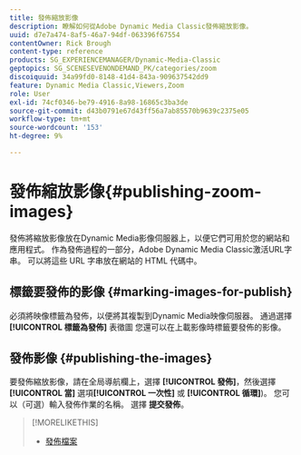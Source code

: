 ```yaml
---
title: 發佈縮放影像
description: 瞭解如何從Adobe Dynamic Media Classic發佈縮放影像。
uuid: d7e7a474-8af5-46a7-94df-063396f67554
contentOwner: Rick Brough
content-type: reference
products: SG_EXPERIENCEMANAGER/Dynamic-Media-Classic
geptopics: SG_SCENESEVENONDEMAND_PK/categories/zoom
discoiquuid: 34a99fd0-8148-41d4-843a-909637542dd9
feature: Dynamic Media Classic,Viewers,Zoom
role: User
exl-id: 74cf0346-be79-4916-8a98-16865c3ba3de
source-git-commit: d43b0791e67d43ff56a7ab85570b9639c2375e05
workflow-type: tm+mt
source-wordcount: '153'
ht-degree: 9%

---
```


# 發佈縮放影像{#publishing-zoom-images}

發佈將縮放影像放在Dynamic Media影像伺服器上，以便它們可用於您的網站和應用程式。 作為發佈過程的一部分，Adobe Dynamic Media Classic激活URL字串。 可以將這些 URL 字串放在網站的 HTML 代碼中。

## 標籤要發佈的影像 {#marking-images-for-publish}

必須將映像標籤為發佈，以便將其複製到Dynamic Media映像伺服器。 通過選擇 **[!UICONTROL 標籤為發佈]** 表徵圖 您還可以在上載影像時標籤要發佈的影像。

## 發佈影像 {#publishing-the-images}

要發佈縮放影像，請在全局導航欄上，選擇 **[!UICONTROL 發佈]**，然後選擇 **[!UICONTROL 當]** 選項&#x200B;**[!UICONTROL 一次性]** 或 **[!UICONTROL 循環]**)。 您可以（可選）輸入發佈作業的名稱。 選擇 **提交發佈**。

>[!MORELIKETHIS]
>
>* [發佈檔案](publishing-files.md#publishing_files)

